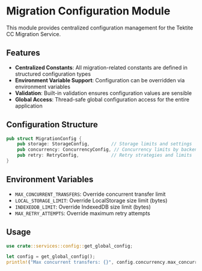 # Migration Configuration Module

This module provides centralized configuration management for the Tektite CC Migration Service.

## Features

- **Centralized Constants**: All migration-related constants are defined in structured configuration types
- **Environment Variable Support**: Configuration can be overridden via environment variables
- **Validation**: Built-in validation ensures configuration values are sensible
- **Global Access**: Thread-safe global configuration access for the entire application

## Configuration Structure

```rust
pub struct MigrationConfig {
    pub storage: StorageConfig,        // Storage limits and settings
    pub concurrency: ConcurrencyConfig, // Concurrency limits by backend
    pub retry: RetryConfig,            // Retry strategies and limits
}
```

## Environment Variables

- `MAX_CONCURRENT_TRANSFERS`: Override concurrent transfer limit
- `LOCAL_STORAGE_LIMIT`: Override LocalStorage size limit (bytes)
- `INDEXEDDB_LIMIT`: Override IndexedDB size limit (bytes)
- `MAX_RETRY_ATTEMPTS`: Override maximum retry attempts

## Usage

```rust
use crate::services::config::get_global_config;

let config = get_global_config();
println!("Max concurrent transfers: {}", config.concurrency.max_concurrent_transfers);
```